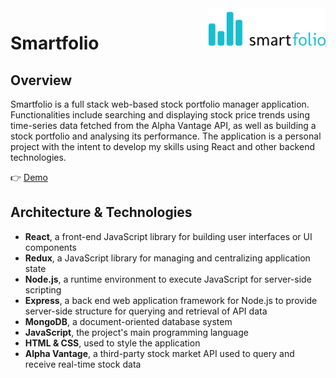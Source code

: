 <img src="./client/src/images/logo.png" alt="logo" title="SmartFolio" align="right" height="60" />

# Smartfolio

## Overview

Smartfolio is a full stack web-based stock portfolio manager application. Functionalities include searching and displaying 
stock price trends using time-series data fetched from the Alpha Vantage API, as well as building a stock portfolio and analysing 
its performance. The application is a personal project with the intent to develop my skills using React and other backend technologies. 

👉 <a href="https://react-smartfolio.netlify.app/" target="_blank">Demo</a>

## Architecture & Technologies

- **React**, a front-end JavaScript library for building user interfaces or UI components
- **Redux**, a JavaScript library for managing and centralizing application state
- **Node.js**, a runtime environment to execute JavaScript for server-side scripting
- **Express**, a back end web application framework for Node.js to provide server-side structure for querying and retrieval of API data
- **MongoDB**, a document-oriented database system
- **JavaScript**, the project's main programming language
- **HTML & CSS**,  used to style the application
- **Alpha Vantage**,  a third-party stock market API used to query and receive real-time stock data

